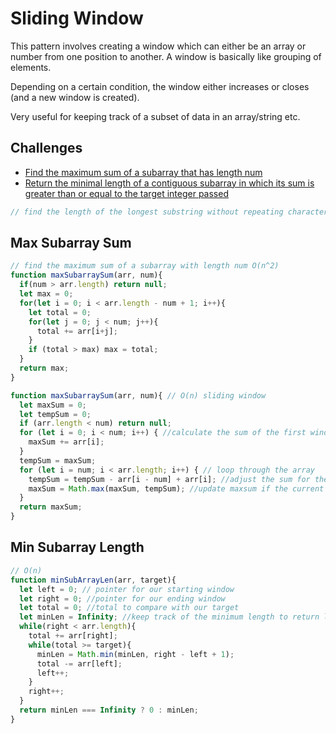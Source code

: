 # Sliding Window

This pattern involves creating a window which can either be an array or number from one position to another. A window is basically like grouping of elements.

Depending on a certain condition, the window either increases or closes (and a new window is created).

Very useful for keeping track of a subset of data in an array/string etc. 

## Challenges
* [Find the maximum sum of a subarray that has length num](#max-subarray-sum)
* [Return the minimal length of a contiguous subarray in which its sum is greater than or equal to the target integer passed](#min-subarray-length)
```js
// find the length of the longest substring without repeating characters
```

## Max Subarray Sum
```js
// find the maximum sum of a subarray with length num O(n^2) 
function maxSubarraySum(arr, num){
  if(num > arr.length) return null;
  let max = 0;
  for(let i = 0; i < arr.length - num + 1; i++){
    let total = 0;
    for(let j = 0; j < num; j++){
      total += arr[i+j];
    }
    if (total > max) max = total;
  }
  return max;
}

function maxSubarraySum(arr, num){ // O(n) sliding window
  let maxSum = 0;
  let tempSum = 0;
  if (arr.length < num) return null;
  for (let i = 0; i < num; i++) { //calculate the sum of the first window
    maxSum += arr[i];
  }
  tempSum = maxSum;
  for (let i = num; i < arr.length; i++) { // loop through the array
    tempSum = tempSum - arr[i - num] + arr[i]; //adjust the sum for the sliding window; subtract the left most element from the window and add in the new element
    maxSum = Math.max(maxSum, tempSum); //update maxsum if the current window sum is greater
  }
  return maxSum;
}
```

## Min Subarray Length
```js
// O(n)
function minSubArrayLen(arr, target){
  let left = 0; // pointer for our starting window 
  let right = 0; //pointer for our ending window
  let total = 0; //total to compare with our target
  let minLen = Infinity; //keep track of the minimum length to return later.
  while(right < arr.length){
    total += arr[right];
    while(total >= target){
      minLen = Math.min(minLen, right - left + 1);
      total -= arr[left];
      left++;
    }
    right++;
  }
  return minLen === Infinity ? 0 : minLen;
}

